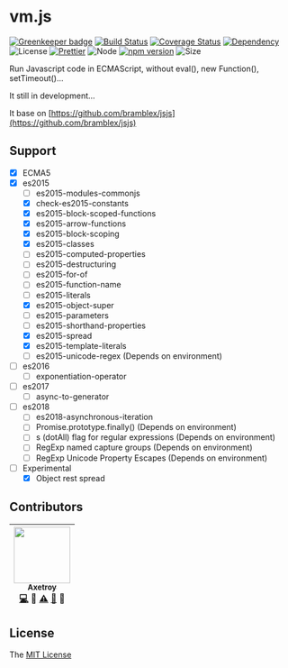 # vm.js

[![Greenkeeper badge](https://badges.greenkeeper.io/axetroy/vm.js.svg)](https://greenkeeper.io/)
[![Build Status](https://travis-ci.org/axetroy/vm.js.svg?branch=master)](https://travis-ci.org/axetroy/vm.js)
[![Coverage Status](https://coveralls.io/repos/github/axetroy/vm.js/badge.svg?branch=master)](https://coveralls.io/github/axetroy/vm.js?branch=master)
[![Dependency](https://david-dm.org/axetroy/vm.js.svg)](https://david-dm.org/axetroy/vm.js)
![License](https://img.shields.io/badge/license-MIT-green.svg)
[![Prettier](https://img.shields.io/badge/Code%20Style-Prettier-green.svg)](https://github.com/prettier/prettier)
![Node](https://img.shields.io/badge/node-%3E=7.6-blue.svg?style=flat-square)
[![npm version](https://badge.fury.io/js/%40axetroy%2Fvm.js.svg)](https://badge.fury.io/js/%40axetroy%2Fvm.js)
![Size](https://github-size-badge.herokuapp.com/axetroy/vm.js.svg)

Run Javascript code in ECMAScript, without eval(), new Function(), setTimeout()...

It still in development...

It base on [https://github.com/bramblex/jsjs](https://github.com/bramblex/jsjs)

## Support

* [x] ECMA5
* [x] es2015
  * [ ] es2015-modules-commonjs
  * [x] check-es2015-constants
  * [x] es2015-block-scoped-functions
  * [x] es2015-arrow-functions
  * [x] es2015-block-scoping
  * [x] es2015-classes
  * [ ] es2015-computed-properties
  * [ ] es2015-destructuring
  * [ ] es2015-for-of
  * [ ] es2015-function-name
  * [ ] es2015-literals
  * [x] es2015-object-super
  * [ ] es2015-parameters
  * [ ] es2015-shorthand-properties
  * [x] es2015-spread
  * [x] es2015-template-literals
  * [ ] es2015-unicode-regex (Depends on environment)
* [ ] es2016
  * [ ] exponentiation-operator
* [ ] es2017
  * [ ] async-to-generator
* [ ] es2018
  * [ ] es2018-asynchronous-iteration
  * [ ] Promise.prototype.finally() (Depends on environment)
  * [ ] s (dotAll) flag for regular expressions (Depends on environment)
  * [ ] RegExp named capture groups (Depends on environment)
  * [ ] RegExp Unicode Property Escapes (Depends on environment)
* [ ] Experimental
  * [x] Object rest spread

## Contributors

<!-- ALL-CONTRIBUTORS-LIST:START - Do not remove or modify this section -->

| [<img src="https://avatars1.githubusercontent.com/u/9758711?v=3" width="100px;"/><br /><sub>Axetroy</sub>](http://axetroy.github.io)<br />[💻](https://github.com/axetroy/vm.js/commits?author=axetroy) 🔌 [⚠️](https://github.com/axetroy/vm.js/commits?author=axetroy) [🐛](https://github.com/axetroy/vm.js/issues?q=author%3Aaxetroy) 🎨 |
| :---------------------------------------------------------------------------------------------------------------------------------------------------------------------------------------------------------------------------------------------------------------------------------------------------------------------------------------: |


<!-- ALL-CONTRIBUTORS-LIST:END -->

## License

The [MIT License](https://github.com/axetroy/vm.js/blob/master/LICENSE)
